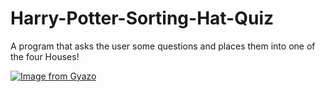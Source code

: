 # Harry-Potter-Sorting-Hat-Quiz

<p>A program that asks the user some questions and places them into one of the four Houses! </p>

[![Image from Gyazo](https://i.gyazo.com/ffea37f5ebed337fe284559488936195.gif)](https://gyazo.com/ffea37f5ebed337fe284559488936195)
